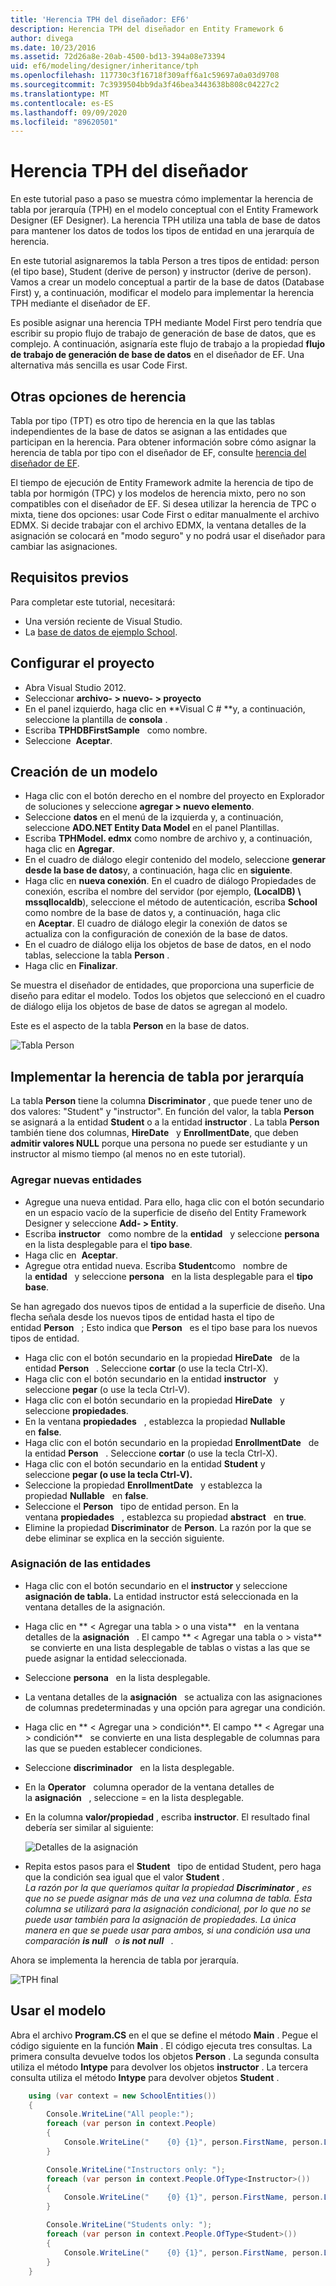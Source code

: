 ```yaml
---
title: 'Herencia TPH del diseñador: EF6'
description: Herencia TPH del diseñador en Entity Framework 6
author: divega
ms.date: 10/23/2016
ms.assetid: 72d26a8e-20ab-4500-bd13-394a08e73394
uid: ef6/modeling/designer/inheritance/tph
ms.openlocfilehash: 117730c3f16718f309aff6a1c59697a0a03d9708
ms.sourcegitcommit: 7c3939504bb9da3f46bea3443638b808c04227c2
ms.translationtype: MT
ms.contentlocale: es-ES
ms.lasthandoff: 09/09/2020
ms.locfileid: "89620501"
---
```

# <a name="designer-tph-inheritance"></a>Herencia TPH del diseñador
En este tutorial paso a paso se muestra cómo implementar la herencia de tabla por jerarquía (TPH) en el modelo conceptual con el Entity Framework Designer (EF Designer). La herencia TPH utiliza una tabla de base de datos para mantener los datos de todos los tipos de entidad en una jerarquía de herencia.

En este tutorial asignaremos la tabla Person a tres tipos de entidad: person (el tipo base), Student (derive de person) y instructor (derive de person). Vamos a crear un modelo conceptual a partir de la base de datos (Database First) y, a continuación, modificar el modelo para implementar la herencia TPH mediante el diseñador de EF.

Es posible asignar una herencia TPH mediante Model First pero tendría que escribir su propio flujo de trabajo de generación de base de datos, que es complejo. A continuación, asignaría este flujo de trabajo a la propiedad **flujo de trabajo de generación de base de datos** en el diseñador de EF. Una alternativa más sencilla es usar Code First.

## <a name="other-inheritance-options"></a>Otras opciones de herencia

Tabla por tipo (TPT) es otro tipo de herencia en la que las tablas independientes de la base de datos se asignan a las entidades que participan en la herencia. Para obtener información sobre cómo asignar la herencia de tabla por tipo con el diseñador de EF, consulte [herencia del diseñador de EF](xref:ef6/modeling/designer/inheritance/tpt).

El tiempo de ejecución de Entity Framework admite la herencia de tipo de tabla por hormigón (TPC) y los modelos de herencia mixto, pero no son compatibles con el diseñador de EF. Si desea utilizar la herencia de TPC o mixta, tiene dos opciones: usar Code First o editar manualmente el archivo EDMX. Si decide trabajar con el archivo EDMX, la ventana detalles de la asignación se colocará en "modo seguro" y no podrá usar el diseñador para cambiar las asignaciones.

## <a name="prerequisites"></a>Requisitos previos

Para completar este tutorial, necesitará:

- Una versión reciente de Visual Studio.
- La [base de datos de ejemplo School](xref:ef6/resources/school-database).

## <a name="set-up-the-project"></a>Configurar el proyecto

-   Abra Visual Studio 2012.
-   Seleccionar **archivo- &gt; nuevo- &gt; proyecto**
-   En el panel izquierdo, haga clic en **Visual C \# **y, a continuación, seleccione la plantilla de **consola** .
-   Escriba **TPHDBFirstSample**   como nombre.
-   Seleccione  **Aceptar**.

## <a name="create-a-model"></a>Creación de un modelo

-   Haga clic con el botón derecho en el nombre del proyecto en Explorador de soluciones y seleccione **agregar &gt; nuevo elemento**.
-   Seleccione **datos** en el menú de la izquierda y, a continuación, seleccione **ADO.NET Entity Data Model** en el panel Plantillas.
-   Escriba **TPHModel. edmx** como nombre de archivo y, a continuación, haga clic en **Agregar**.
-   En el cuadro de diálogo elegir contenido del modelo, seleccione **generar desde la base de datos**y, a continuación, haga clic en **siguiente**.
-   Haga clic en **nueva conexión**.
    En el cuadro de diálogo Propiedades de conexión, escriba el nombre del servidor (por ejemplo, **(LocalDB) \\ mssqllocaldb**), seleccione el método de autenticación, escriba **School**   como nombre de la base de datos y, a continuación, haga clic en **Aceptar**.
    El cuadro de diálogo elegir la conexión de datos se actualiza con la configuración de conexión de la base de datos.
-   En el cuadro de diálogo elija los objetos de base de datos, en el nodo tablas, seleccione la tabla **Person** .
-   Haga clic en **Finalizar**.

Se muestra el diseñador de entidades, que proporciona una superficie de diseño para editar el modelo. Todos los objetos que seleccionó en el cuadro de diálogo elija los objetos de base de datos se agregan al modelo.

Este es el aspecto de la tabla **Person** en la base de datos.

![Tabla Person](~/ef6/media/persontable.png) 

## <a name="implement-table-per-hierarchy-inheritance"></a>Implementar la herencia de tabla por jerarquía

La tabla **Person** tiene la columna **Discriminator** , que puede tener uno de dos valores: "Student" y "instructor". En función del valor, la tabla **Person** se asignará a la entidad **Student** o a la entidad **instructor** . La tabla **Person** también tiene dos columnas, **HireDate**   y **EnrollmentDate**, que deben **admitir valores NULL** porque una persona no puede ser estudiante y un instructor al mismo tiempo (al menos no en este tutorial).

### <a name="add-new-entities"></a>Agregar nuevas entidades

-   Agregue una nueva entidad.
    Para ello, haga clic con el botón secundario en un espacio vacío de la superficie de diseño del Entity Framework Designer y seleccione **Add- &gt; Entity**.
-   Escriba **instructor**   como nombre de la **entidad**   y seleccione **persona**   en la lista desplegable para el **tipo base**.
-   Haga clic en  **Aceptar**.
-   Agregue otra entidad nueva. Escriba **Student**como   nombre de la **entidad**   y seleccione **persona**   en la lista desplegable para el **tipo base**.

Se han agregado dos nuevos tipos de entidad a la superficie de diseño. Una flecha señala desde los nuevos tipos de entidad hasta el tipo de entidad **Person**   ; Esto indica que **Person**   es el tipo base para los nuevos tipos de entidad.

-   Haga clic con el botón secundario en la propiedad **HireDate**   de la entidad **Person**   . Seleccione **cortar** (o use la tecla Ctrl-X).
-   Haga clic con el botón secundario en la entidad **instructor**   y seleccione **pegar** (o use la tecla Ctrl-V).
-   Haga clic con el botón secundario en la propiedad **HireDate**   y seleccione **propiedades**.
-   En la ventana **propiedades**   , establezca la propiedad **Nullable**   en **false**.
-   Haga clic con el botón secundario en la propiedad **EnrollmentDate**   de la entidad **Person**   . Seleccione **cortar** (o use la tecla Ctrl-X).
-   Haga clic con el botón secundario en la entidad **Student** y seleccione **pegar (o use la tecla Ctrl-V).**
-   Seleccione la propiedad **EnrollmentDate**   y establezca la propiedad **Nullable**   en **false**.
-   Seleccione el **Person**   tipo de entidad person. En la ventana **propiedades**   , establezca su propiedad **abstract**   en **true**.
-   Elimine la propiedad **Discriminator** de **Person**. La razón por la que se debe eliminar se explica en la sección siguiente.

### <a name="map-the-entities"></a>Asignación de las entidades

-   Haga clic con el botón secundario en el **instructor** y seleccione **asignación de tabla.**
    La entidad instructor está seleccionada en la ventana detalles de la asignación.
-   Haga clic en ** &lt; Agregar una tabla &gt; o una vista**   en la ventana detalles de la **asignación**   .
    El campo ** &lt; Agregar una tabla o &gt; vista**   se convierte en una lista desplegable de tablas o vistas a las que se puede asignar la entidad seleccionada.
-   Seleccione **persona**   en la lista desplegable.
-   La ventana detalles de la **asignación**   se actualiza con las asignaciones de columnas predeterminadas y una opción para agregar una condición.
-   Haga clic en ** &lt; Agregar una &gt; condición**.
    El campo ** &lt; Agregar una &gt; condición**   se convierte en una lista desplegable de columnas para las que se pueden establecer condiciones.
-   Seleccione **discriminador**   en la lista desplegable.
-   En la **Operator**   columna operador de la ventana detalles de la **asignación**   , seleccione = en la lista desplegable.
-   En la columna **valor/propiedad** , escriba **instructor**. El resultado final debería ser similar al siguiente:

    ![Detalles de la asignación](~/ef6/media/mappingdetails2.png)

-   Repita estos pasos para el **Student**   tipo de entidad Student, pero haga que la condición sea igual que el valor **Student** .  
    *La razón por la que queríamos quitar la propiedad **Discriminator** , es que no se puede asignar más de una vez una columna de tabla. Esta columna se utilizará para la asignación condicional, por lo que no se puede usar también para la asignación de propiedades. La única manera en que se puede usar para ambos, si una condición usa una comparación **is null**   o **is not null**   .*

Ahora se implementa la herencia de tabla por jerarquía.

![TPH final](~/ef6/media/finaltph.png)

## <a name="use-the-model"></a>Usar el modelo

Abra el archivo **Program.CS** en el que se define el método **Main** . Pegue el código siguiente en la función **Main** . El código ejecuta tres consultas. La primera consulta devuelve todos los objetos **Person** . La segunda consulta utiliza el método **Intype** para devolver los objetos **instructor** . La tercera consulta utiliza el método **Intype** para devolver objetos **Student** .

``` csharp
    using (var context = new SchoolEntities())
    {
        Console.WriteLine("All people:");
        foreach (var person in context.People)
        {
            Console.WriteLine("    {0} {1}", person.FirstName, person.LastName);
        }

        Console.WriteLine("Instructors only: ");
        foreach (var person in context.People.OfType<Instructor>())
        {
            Console.WriteLine("    {0} {1}", person.FirstName, person.LastName);
        }

        Console.WriteLine("Students only: ");
        foreach (var person in context.People.OfType<Student>())
        {
            Console.WriteLine("    {0} {1}", person.FirstName, person.LastName);
        }
    }
```
